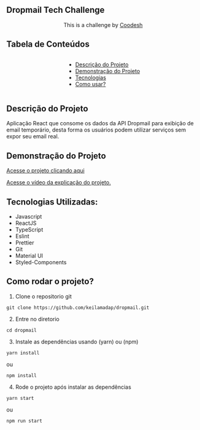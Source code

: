  ## Dropmail Tech Challenge
<div style="text-align: center;">


   This is a challenge by <a rel="nofollow noreferrer noopener" href="https://coodesh.com/" target="_blank">Coodesh</a>
</div>

## Tabela de Conteúdos

<div style="display: flex; justify-content: center;">
    <ul>
        <li><a href="#descricao">Descrição do Projeto</a></li>
        <li><a href="#demonstracao">Demonstração do Projeto</a></li>
        <li><a href="#tecnologias">Tecnologias</a></li>
        <li><a href="#comousar">Como usar?</a></li>
    </ul>
</div>

## Descrição do Projeto <span id="descricao" />

<p >Aplicação React que consome os dados da API Dropmail para exibição de email temporário, desta forma os usuários podem utilizar serviços sem expor seu email real. 
</p>

## Demonstração do Projeto <span id="demonstracao"/>

<a id="demonstracao" rel="nofollow noreferrer noopener" href="https://dropmail-nu.vercel.app/"  target="_blank"> Acesse o projeto clicando aqui </a>

<a rel="nofollow noreferrer noopener" href="https://www.loom.com/share/f6f2c1666b764205a114eff9e6d69038"  target="_blank"> Acesse o vídeo da explicação do projeto. </a>


## Tecnologias Utilizadas: <span id="tecnologias" />

- Javascript
- ReactJS
- TypeScript
- Eslint
- Prettier
- Git
- Material UI
- Styled-Components

## Como rodar o projeto? <span id="comousar" />

1. Clone o repositorio git

```shell
git clone https://github.com/keilamadap/dropmail.git
```

2. Entre no diretorio

```shell
cd dropmail
```

3. Instale as dependências usando (yarn) ou (npm)

```shell
yarn install
```

ou

```shell
npm install
```

4. Rode o projeto após instalar as dependências

```shell
yarn start
```

ou

```shell
npm run start
```
